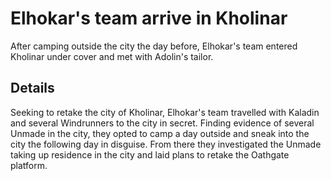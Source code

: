 # Elhokar's team arrive in Kholinar
After camping outside the city the day before, Elhokar's team entered Kholinar under cover and met with Adolin's tailor.

## Details
Seeking to retake the city of Kholinar, Elhokar's team travelled with Kaladin and several Windrunners to the city in secret. Finding evidence of several Unmade in the city, they opted to camp a day outside and sneak into the city the following day in disguise. From there they investigated the Unmade taking up residence in the city and laid plans to retake the Oathgate platform.
